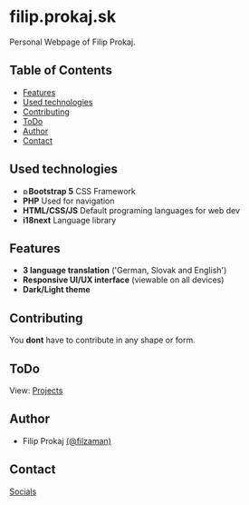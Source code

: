 # filip.prokaj.sk

Personal Webpage of Filip Prokaj.

## Table of Contents

- [Features](#Features)
- [Used technologies](#Used-technologies)
- [Contributing](#Contributing)
- [ToDo](#todo)
- [Author](#Autho)
- [Contact](#Contact)

## Used technologies

- <img src="https://img.icons8.com/?size=100&id=EzPCiQUqWWEa&format=png&color=000000" alt="Bootstrap" width="10"/>**Bootstrap 5** CSS Framework
- **PHP** Used for navigation
- **HTML/CSS/JS** Default programing languages for web dev
- **i18next** Language library

## Features

- **3 language translation** ('German, Slovak and English')
- **Responsive UI/UX interface** (viewable on all devices)
- **Dark/Light theme**

## Contributing

You __dont__ have to contribute in any shape or form.

## ToDo

View: [Projects](https://github.com/users/filzaman/projects/2)

## Author
 
- Filip Prokaj [(@filzaman)](https://github.com/filzaman)

## Contact

[Socials](https://filip.prokaj.sk/socials)
